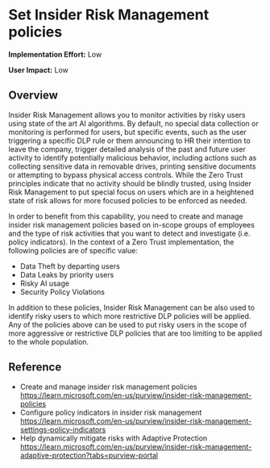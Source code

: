 # Set Insider Risk Management policies

**Implementation Effort:** Low

**User Impact:** Low

## Overview

Insider Risk Management allows you to monitor activities by risky users using state of the art AI algorithms. 
By default, no special data collection or monitoring is performed for users, but specific events, such as the user triggering a specific DLP rule or them announcing to HR their intention to leave the company, trigger detailed analysis of the past and future user activity to identify potentially malicious behavior, including actions such as collecting sensitive data in removable drives, printing sensitive documents or attempting to bypass physical access controls. 
While the Zero Trust principles indicate that no activity should be blindly trusted, using Insider Risk Management to put special focus on users which are in a heightened state of risk allows for more focused policies to be enforced as needed. 

In order to benefit from this capability, you need to create and manage insider risk management policies based on in-scope groups of employees and the type of risk activities that you want to detect and investigate (i.e. policy indicators).
In the context of a Zero Trust implementation, the following policies are of specific value:
* Data Theft by departing users
* Data Leaks by priority users
* Risky AI usage
* Security Policy Violations

In addition to these policies, Insider Risk Management can be also used to identify risky users to which more restrictive DLP policies will be applied. Any of the policies above can be used to put risky users in the scope of more aggressive or restrictive DLP policies that are too limiting to be applied to the whole population. 


## Reference

* Create and manage insider risk management policies https://learn.microsoft.com/en-us/purview/insider-risk-management-policies
* Configure policy indicators in insider risk management https://learn.microsoft.com/en-us/purview/insider-risk-management-settings-policy-indicators
* Help dynamically mitigate risks with Adaptive Protection https://learn.microsoft.com/en-us/purview/insider-risk-management-adaptive-protection?tabs=purview-portal 

